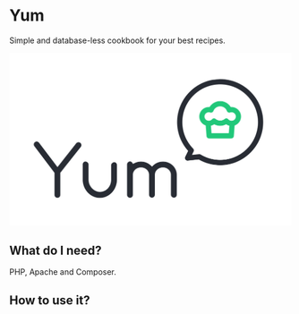 # Yum
Simple and database-less cookbook for your best recipes.

![Yum logo](https://github.com/asondej/Yum/blob/main/yum/app/templates/default/images/yum-logo.svg)

## What do I need?

PHP, Apache and Composer.

## How to use it?

